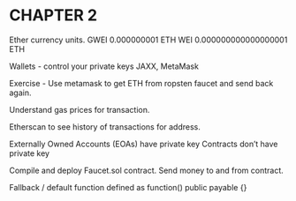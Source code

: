 CHAPTER 2
==========
Ether currency units. 
GWEI 0.000000001 ETH
WEI 0.000000000000000001 ETH

Wallets - control your private keys
JAXX, MetaMask

Exercise - Use metamask to get ETH from ropsten faucet and send back again.

Understand gas prices for transaction.

Etherscan to see history of transactions for address.

Externally Owned Accounts (EOAs) have private key
Contracts don’t have private key


Compile and deploy Faucet.sol contract. Send money to and from contract.

Fallback / default function defined as function() public payable {}
